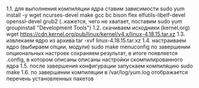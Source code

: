 1.1. для выполнения компиляции ядра ставим зависимости 
sudo yum install -y wget ncurses-devel make gcc bc bison flex elfutils-libelf-devel openssl-devel grub2
(..кажется, чего не хватает, поставим sudo yum groupinstall "Development Tools")
1.2. скачиваем исходники (kernel.org)
wget https://cdn.kernel.org/pub/linux/kernel/v4.x/linux-4.18.15.tar.xz
1.3. извлекаем ядро из архива tar -xvf linux-4.18.15.tar.xz
1.4. настраиваем ядро (выбираем опции, модули) sudo make menuconfig
по завершении опциональных настроек сохраняем  результат, в итоге появляется .config, в котором описаны описаны 
настройки скомпилированного ядра
1.5. после завершения конфигурации запускаем компиляцию sudo make
1.6. по завершении компиляции в /var/log/yum.log отображается перечень установленных пакетов
